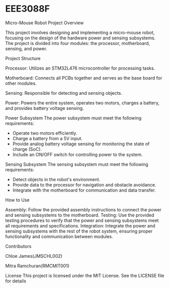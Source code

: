 # EEE3088F
Micro-Mouse Robot Project
Overview

This project involves designing and implementing a micro-mouse robot, focusing on the design of the hardware power and sensing subsystems. The project is divided into four modules: the processor, motherboard, sensing, and power.

Project Structure

Processor: Utilizes an STM32L476 microcontroller for processing tasks.

Motherboard: Connects all PCBs together and serves as the base board for other modules.

Sensing: Responsible for detecting and sensing objects.

Power: Powers the entire system, operates two motors, charges a battery, and provides battery voltage sensing.

Power Subsystem
The power subsystem must meet the following requirements:

- Operate two motors efficiently.
- Charge a battery from a 5V input.
- Provide analog battery voltage sensing for monitoring the state of charge (SoC).
- Include an ON/OFF switch for controlling power to the system.

Sensing Subsystem
The sensing subsystem must meet the following requirements:

- Detect objects in the robot's environment.
- Provide data to the processor for navigation and obstacle avoidance.
- Integrate with the motherboard for communication and data transfer.

How to Use

Assembly: Follow the provided assembly instructions to connect the power and sensing subsystems to the motherboard.
Testing: Use the provided testing procedures to verify that the power and sensing subsystems meet all requirements and specifications.
Integration: Integrate the power and sensing subsystems with the rest of the robot system, ensuring proper functionality and communication between modules.

Contributors

Chloe James(JMSCHL002)

Mitra Ramchuran(RMCMIT001)

License
This project is licensed under the MIT License. See the LICENSE file for details
